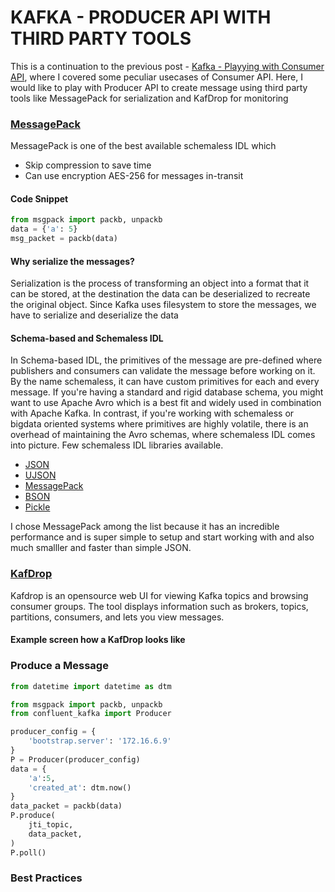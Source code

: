 # KAFKA - PRODUCER API WITH THIRD PARTY TOOLS

This is a continuation to the previous post - [Kafka - Playying with Consumer API](https://dev.to/nraghu/kafka-playing-with-consumer-api-using-python-library-3b50), where I covered some peculiar usecases of Consumer API.
Here, I would like to play with Producer API to create message using third party tools like MessagePack for serialization and KafDrop for monitoring

### [MessagePack](https://msgpack.org/index.html)
MessagePack is one of the best available schemaless IDL which 

 - Skip compression to save time
 - Can use encryption AES-256 for messages in-transit

#### Code Snippet
```python
from msgpack import packb, unpackb
data = {'a': 5}
msg_packet = packb(data)
```

#### Why serialize the messages?
Serialization is the process of transforming an object into a format that it can be stored, at the destination the data can be deserialized to recreate the original object. Since Kafka uses filesystem to store the messages, we have to serialize and deserialize the data

#### Schema-based and Schemaless IDL
In Schema-based IDL, the primitives of the message are pre-defined where publishers and consumers can validate the message before working on it. By the name schemaless, it can have custom primitives for each and every message.
If you're having a standard and rigid database schema, you might want to use Apache Avro which is a best fit and widely used in combination with Apache Kafka. In contrast, if you're working with schemaless or bigdata oriented systems where primitives are highly volatile, there is an overhead of maintaining the Avro schemas, where schemaless IDL comes into picture. Few schemaless IDL libraries available.
 - [JSON](www.json.org)
 - [UJSON](https://github.com/ultrajson/ultrajson)
 - [MessagePack](https://msgpack.org/index.html)
 - [BSON](http://bsonspec.org/)
 - [Pickle](https://docs.python.org/3.6/library/pickle.html)

I chose MessagePack among the list because it has an incredible performance and is super simple to setup and start working with and also much smalller and faster than simple JSON.


### [KafDrop](https://github.com/obsidiandynamics/kafdrop)
<p>
Kafdrop is an opensource web UI for viewing Kafka topics and browsing consumer groups. The tool displays information such as brokers, topics, partitions, consumers, and lets you view messages.
</p>

#### Example screen how a KafDrop looks like

### Produce a Message
```python
from datetime import datetime as dtm

from msgpack import packb, unpackb
from confluent_kafka import Producer

producer_config = {
    'bootstrap.server': '172.16.6.9'
}
P = Producer(producer_config)
data = {
    'a':5,
    'created_at': dtm.now()
}
data_packet = packb(data)
P.produce(
    jti_topic,
    data_packet,
)
P.poll()
```

### Best Practices